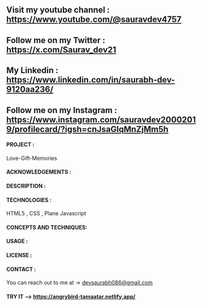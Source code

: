 ## Visit my youtube channel : https://www.youtube.com/@sauravdev4757
## Follow me on my Twitter : https://x.com/Saurav_dev21
## My Linkedin : https://www.linkedin.com/in/saurabh-dev-9120aa236/
## Follow me on my Instagram : https://www.instagram.com/sauravdev20002019/profilecard/?igsh=cnJsaGlqMnZjMm5h

#### PROJECT :

Love-Gift-Memories

#### ACKNOWLEDGEMENTS :

#### DESCRIPTION :

#### TECHNOLOGIES :
HTML5 , CSS , Plane Javascript 

#### CONCEPTS AND TECHNIQUES:




#### USAGE :
#### LICENSE :
#### CONTACT :

You can reach out to me at -> devsaurabh086@gmail.com

#### TRY IT -->  https://angrybird-tamaatar.netlify.app/

